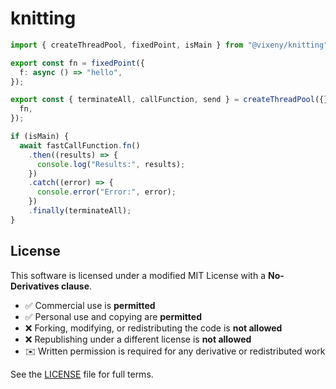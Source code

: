 # knitting

```ts
import { createThreadPool, fixedPoint, isMain } from "@vixeny/knitting";

export const fn = fixedPoint({
  f: async () => "hello",
});

export const { terminateAll, callFunction, send } = createThreadPool({})({
  fn,
});

if (isMain) {
  await fastCallFunction.fn()
    .then((results) => {
      console.log("Results:", results);
    })
    .catch((error) => {
      console.error("Error:", error);
    })
    .finally(terminateAll);
}
```

## License

This software is licensed under a modified MIT License with a **No-Derivatives
clause**.

- ✅ Commercial use is **permitted**
- ✅ Personal use and copying are **permitted**
- ❌ Forking, modifying, or redistributing the code is **not allowed**
- ❌ Republishing under a different license is **not allowed**
- ✉️ Written permission is required for any derivative or redistributed work

See the [LICENSE](./LICENSE) file for full terms.
